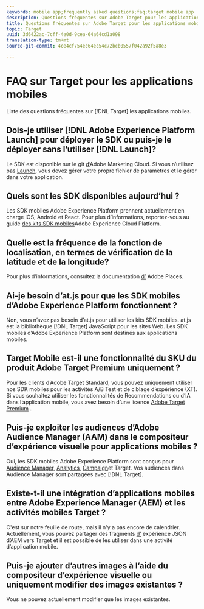 ```yaml
---
keywords: mobile app;frequently asked questions;faq;target mobile app
description: Questions fréquentes sur Adobe Target pour les applications mobiles.
title: Questions fréquentes sur Adobe Target pour les applications mobiles
topic: Target
uuid: 3d6422ac-7cff-4e0d-9cea-64a64cd1a098
translation-type: tm+mt
source-git-commit: 4ce4cf754ec64ec54c72bcb0557f042a92f5a8e3

---
```



# FAQ sur Target pour les applications mobiles

Liste des questions fréquentes sur [!DNL Target] les applications mobiles.

## Dois-je utiliser [!DNL Adobe Experience Platform Launch] pour déployer le SDK ou puis-je le déployer sans l’utiliser [!DNL Launch]?

Le SDK est disponible sur le git [d’](https://github.com/Adobe-Marketing-Cloud/acp-sdks/)Adobe Marketing Cloud. Si vous n’utilisez pas [Launch](https://docs.adobe.com/content/help/en/launch/using/overview.html), vous devez gérer votre propre fichier de paramètres et le gérer dans votre application.

## Quels sont les SDK disponibles aujourd’hui ?

Les SDK mobiles Adobe Experience Platform prennent actuellement en charge iOS, Android et React. Pour plus d’informations, reportez-vous au guide [des kits SDK mobiles](https://aep-sdks.gitbook.io/docs/)Adobe Experience Cloud Platform.

## Quelle est la fréquence de la fonction de localisation, en termes de vérification de la latitude et de la longitude?

Pour plus d’informations, consultez la documentation [d’](https://placesdocs.com/places-services-by-adobe-documentation/) Adobe Places.

## Ai-je besoin d’at.js pour que les SDK mobiles d’Adobe Experience Platform fonctionnent ?

Non, vous n’avez pas besoin d’at.js pour utiliser les kits SDK mobiles. at.js est la bibliothèque [!DNL Target] JavaScript pour les sites Web. Les SDK mobiles d’Adobe Experience Platform sont destinés aux applications mobiles.

## Target Mobile est-il une fonctionnalité du SKU du produit Adobe Target Premium uniquement ?

Pour les clients d’Adobe Target Standard, vous pouvez uniquement utiliser nos SDK mobiles pour les activités A/B Test et de ciblage d’expérience (XT). Si vous souhaitez utiliser les fonctionnalités de Recommendations ou d’IA dans l’application mobile, vous avez besoin d’une licence [Adobe Target Premium](/help/c-intro/intro.md#premium) .

## Puis-je exploiter les audiences d’Adobe Audience Manager (AAM) dans le compositeur d’expérience visuelle pour applications mobiles ?

Oui, les SDK mobiles Adobe Experience Platform sont conçus pour [Audience Manager](https://docs.adobe.com/content/help/en/audience-manager/user-guide/aam-home.html), [Analytics](https://docs.adobe.com/content/help/en/analytics/landing/home.html), [Campaign](https://docs.adobe.com/content/help/en/campaign-standard/using/campaign-standard-home.html)et Target. Vos audiences dans Audience Manager sont partagées avec [!DNL Target].

## Existe-t-il une intégration d’applications mobiles entre Adobe Experience Manager (AEM) et les activités mobiles Target ?

C&#39;est sur notre feuille de route, mais il n&#39;y a pas encore de calendrier. Actuellement, vous pouvez partager des fragments [d’](/help/c-experiences/c-manage-content/aem-experience-fragments.md) expérience JSON d’AEM vers Target et il est possible de les utiliser dans une activité d’application mobile.

## Puis-je ajouter d’autres images à l’aide du compositeur d’expérience visuelle ou uniquement modifier des images existantes ?

Vous ne pouvez actuellement modifier que les images existantes.
